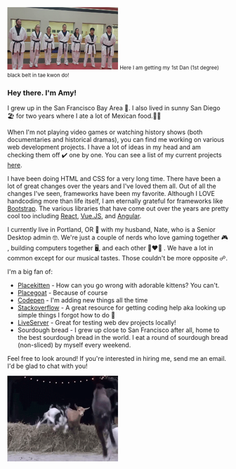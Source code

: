 
<img src="https://github.com/amyscotteng/amyscotteng/blob/main/TKD.jpg" style="max-width: 50%;" alt="black belt" title="Just a few of the amazing people I trained with ❤️">
<small>Here I am getting my 1st Dan (1st degree) black belt in tae kwon do!</small>

<h3>Hey there. I'm Amy!</h3>
<p>I grew up in the San Francisco Bay Area 🌉. I also lived in sunny San Diego 🏖️ for two years where I ate a lot of Mexican food.🌯🌮 </p>

<p>When I'm not playing video games or watching history shows (both documentaries and historical dramas), you can find me working on various web development projects. I have a lot of ideas in my head and am checking them off ✔️ one by one. You can see a list of my current projects <a href="https://github.com/amyscotteng?tab=projects">here</a>.</p>

<p>I have been doing HTML and CSS for a very long time. There have been a lot of great changes over the years and I've loved them all. Out of all the changes I've seen, frameworks have been my favorite. Although I LOVE handcoding more than life itself, I am eternally grateful for frameworks like <a href="https://github.com/twbs/bootstrap">Bootstrap</a>. The various libraries that have come out over 
the years are pretty cool too including <a href="https://github.com/facebook/react">React</a>, <a href="https://github.com/vuejs/vue">Vue.JS</a>, and <a href="https://github.com/angular">Angular</a>.

</p>

<p>I currently live in Portland, OR 🌲 with my husband, Nate, who is a Senior Desktop admin 🤓. We're just a couple of nerds who love gaming together 🎮 , building computers together 🖥️, 
and each other 👩‍❤️‍👨 . We have a lot in common except for our musical tastes. Those couldn't be more opposite ☍. </p>

<p>I'm a big fan of:
  <ul>
    <li><a href="http://placekitten.com/">Placekitten</a> - How can you go wrong with adorable kittens? You can't.  </li>
    <li><a href="https://github.com/rosshettel/placegoat">Placegoat</a> - Because of course  </li>
    <li><a href="https://codepen.io/amyscotteng/">Codepen</a> - I'm adding new things all the time </li>
    <li><a href="https://stackoverflow.com/">Stackoverflow</a> - A great resource for getting coding help aka looking up simple things I forgot how to do 🤪</li>
    <li><a href="https://www.npmjs.com/package/live-server">LiveServer</a> - Great for testing web dev projects locally!  </li>
    <li>Sourdough bread - I grew up close to San Francisco after all, home to the best sourdough bread in the world. I eat a round of sourdough bread (non-sliced) by myself every weekend.</li>
  </ul>


</p>

<p>Feel free to look around! If you're interested in hiring me, send me an email. I'd be glad to chat with you!</p>

<img src="https://github.com/amyscotteng/amyscotteng/blob/main/radical.gif" style="max-width: 50%;" alt="jumping radical goat!" title="RADICAL! 🐐">


